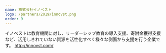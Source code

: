 ```yaml
---
name: 株式会社イノベスト
logo: /partners/2019/innovst.png
order: 9
---
```


イノベストは教育機関に対し、リーダーシップ教育の導入支援、寄附金獲得支援など、活用しきれていない資源を活性化すべく様々な側面から支援を行う企業です。
http://innovst.com/
